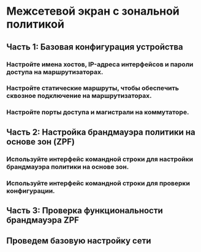 # Межсетевой экран с зональной политикой 
## Часть 1: Базовая конфигурация устройства
### Настройте имена хостов, IP-адреса интерфейсов и пароли доступа на маршрутизаторах.
### Настройте статические маршруты, чтобы обеспечить сквозное подключение на маршрутизаторах.
### Настройте порты доступа и магистрали на коммутаторе.
## Часть 2: Настройка брандмауэра политики на основе зон (ZPF)
### Используйте интерфейс командной строки для настройки брандмауэра политики на основе зон.
### Используйте интерфейс командной строки для проверки конфигурации.
## Часть 3: Проверка функциональности брандмауэра ZPF

## Проведем базовую настройку сети
### 
